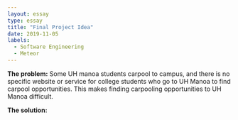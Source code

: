 ```yaml
---
layout: essay
type: essay
title: "Final Project Idea"
date: 2019-11-05
labels:
  - Software Engineering
  - Meteor
---
```


<b>The problem:</b> 
Some UH manoa students carpool to campus, and there is no specific website or service for college students who go to UH Manoa to find carpool opportunities. This makes finding carpooling opportunities to UH Manoa difficult. 

<b>The solution:</b> 
